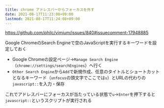 ```yaml
---
title: chrome アドレスバーからフォーカスを外す
date: 2021-08-17T11:23:00+09:00
lastmod: 2021-08-17T11:24:08+09:00
---
```


<https://github.com/philc/vimium/issues/840#issuecomment-17948885>

Google ChromeのSearch Engineで空のJavaScriptを実行するキーワードを設定しておく

* Google Chromeの設定ページ→`Manage Search Engine`（`chrome://settings/searchEngines`）へ行く
* `Other Search Engine`から`Add`で新規作成、任意のタイトルとショートカットとなるキーワード（`unfocus`の頭文字でここでは`u`）とURLの代わりの`javascript::`を入力・保存

これでアドレスバーにフォーカスが当たっている状態で`u`→`Enter`を押下すると`javascript::`というスクリプトが実行される
